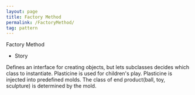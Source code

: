 ```yaml
---
layout: page
title: Factory Method
permalink: /FactoryMethod/
tag: pattern
---
```


Factory Method
* Story 

Defines an interface for creating objects, but lets subclasses decides which class to instantiate.
Plasticine is used for children's play. Plasticine is injected into predefined molds. The class of end product(ball, toy, sculpture) is determined by the mold.



